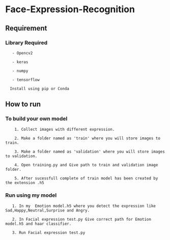 # Face-Expression-Recognition


## Requirement
    
   ### Library Required
   
       - Opencv2
       
       - keras
       
       - numpy
       
       - tensorflow
 
      Install using pip or Conda

## How to run

   ### To build your own model
   
        1. Collect images with different expression.
        
        2. Make a folder named as 'train' where you will store images to train. 
        
        3. Make a folder named as 'validation' where you will store images to validation.
        
        4. Open training.py and Give path to train and validation image folder.
        
        5. After sucessfull complete of train model has been created by the extension .h5
        
   ### Run using my model
   
       1. In my  Emotion model.h5 where you detect the expression like Sad,Happy,Neutral,Surprise and Angry.
       
       2. In Facial expression test.py Give correct path for Emotion model.h5 and haar classifier.
       
       3. Run Facial expression test.py
       

  
   
